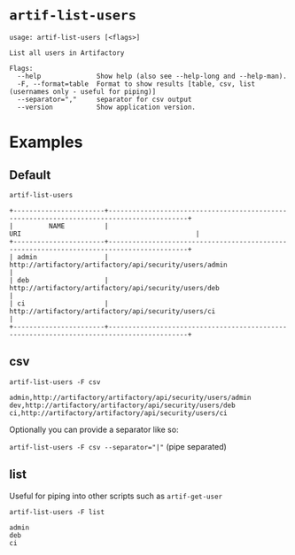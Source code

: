# `artif-list-users`
```
usage: artif-list-users [<flags>]

List all users in Artifactory

Flags:
  --help              Show help (also see --help-long and --help-man).
  -F, --format=table  Format to show results [table, csv, list (usernames only - useful for piping)]
  --separator=","     separator for csv output
  --version           Show application version.
```

# Examples

## Default
`artif-list-users`

```
+-----------------------+------------------------------------------------------------------------------------------+
|         NAME          |                                           URI                                            |
+-----------------------+------------------------------------------------------------------------------------------+
| admin                 | http://artifactory/artifactory/api/security/users/admin                                  |
| deb                   | http://artifactory/artifactory/api/security/users/deb                                    |
| ci                    | http://artifactory/artifactory/api/security/users/ci                                     |
+-----------------------+------------------------------------------------------------------------------------------+
```

## csv
`artif-list-users -F csv`

```
admin,http://artifactory/artifactory/api/security/users/admin
dev,http://artifactory/artifactory/api/security/users/deb
ci,http://artifactory/artifactory/api/security/users/ci
```

Optionally you can provide a separator like so:

`artif-list-users -F csv --separator="|"` (pipe separated)

## list
Useful for piping into other scripts such as `artif-get-user`

`artif-list-users -F list`

```
admin
deb
ci
```
